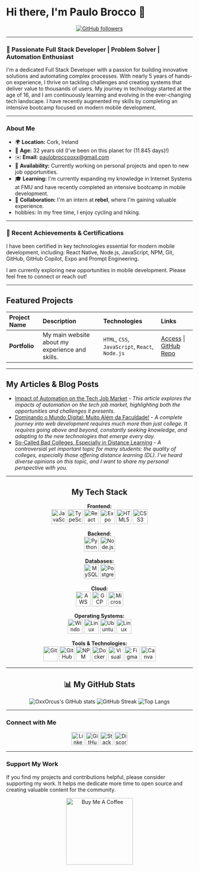 # Hi there, I'm Paulo Brocco 👋

<p align="center">
  <a href="https://www.github.com/oxxorcus" target="_blank" rel="noreferrer">
    <img src="https://img.shields.io/github/followers/oxxorcus?logo=github&style=for-the-badge&color=3382ed&labelColor=171717" alt="GitHub followers"/>
  </a>
</p>

---

### 🚀 Passionate Full Stack Developer | Problem Solver | Automation Enthusiast

I'm a dedicated Full Stack Developer with a passion for building innovative solutions and automating complex processes. With nearly 5 years of hands-on experience, I thrive on tackling challenges and creating systems that deliver value to thousands of users. My journey in technology started at the age of 16, and I am continuously learning and evolving in the ever-changing tech landscape. I have recently augmented my skills by completing an intensive bootcamp focused on modern mobile development.

---

### About Me

- 🌍 **Location:** Cork, Ireland
- 🎂 **Age:** 32 years old (I've been on this planet for (11.845 days)!)
- ✉️ **Email:** [paulobroccooxx@gmail.com](mailto:paulobroccooxx@gmail.com)
- 💼 **Availability:** Currently working on personal projects and open to new job opportunities.
- 🎓 **Learning:** I'm currently expanding my knowledge in Internet Systems at FMU and have recently completed an intensive bootcamp in mobile development.
- 🤝 **Collaboration:** I'm an intern at **rebel**, where I'm gaining valuable experience.
-  hobbies: In my free time, I enjoy cycling and hiking.

---

### 🚀 Recent Achievements & Certifications

I have been certified in key technologies essential for modern mobile development, including: React Native, Node.js, JavaScript, NPM, Git, GitHub, GitHub Copilot, Expo and Prompt Engineering.

I am currently exploring new opportunities in mobile development. Please feel free to connect or reach out!

---

## Featured Projects

| Project Name | Description | Technologies | Links |
| :--- | :--- | :--- | :--- |
| **Portfolio** | My main website about my experience and skills. | `HTML`, `CSS`, `JavaScript`, `React`, `Node.js` | [Access](https://portfolio-3ufl3jgnc-paulo-broccos-projects.vercel.app/) \| [GitHub Repo](https://github.com/OxxOrcus/Portfolio) |

---

## My Articles & Blog Posts

- [Impact of Automation on the Tech Job Market](https://www.linkedin.com/pulse/impacto-da-automa%25C3%25A7%25C3%25A3o-mercado-de-trabalho-tech-paulo-brocco-sfqv-suiyf/?trackingId=MGRg7Eh%2BSZed%2Bw7l7f24%2Bw%3D%3D) - *This article explores the impacts of automation on the tech job market, highlighting both the opportunities and challenges it presents.*
- [Dominando o Mundo Digital: Muito Além da Faculdade!](https://www.dio.me/articles/dominando-o-mundo-digital-muito-alem-da-faculdade) - *A complete journey into web development requires much more than just college. It requires going above and beyond, constantly seeking knowledge, and adapting to the new technologies that emerge every day.*
- [So-Called Bad Colleges, Especially in Distance Learning](https://www.linkedin.com/pulse/faculdades-ditas-ruins-principalmente-ead-paulo-brocco-sfqv-nsirf/?trackingId=H%2FaQruJ%2BQBuT0drfIxdbcQ%3D%3D) - *A controversial yet important topic for many students: the quality of colleges, especially those offering distance learning (DL). I've heard diverse opinions on this topic, and I want to share my personal perspective with you.*

---

<h2 align="center">My Tech Stack</h2>

<p align="center">
  <strong>Frontend:</strong><br>
  <a href="https://developer.mozilla.org/en-US/docs/Web/JavaScript" target="_blank" rel="noreferrer"><img src="https://raw.githubusercontent.com/danielcranney/readme-generator/main/public/icons/skills/javascript-colored.svg" width="40" height="40" alt="JavaScript" title="JavaScript"></a>
  <a href="https://www.typescriptlang.org/" target="_blank" rel="noreferrer"><img src="https://raw.githubusercontent.com/danielcranney/readme-generator/main/public/icons/skills/typescript-colored.svg" width="40" height="40" alt="TypeScript" title="TypeScript"></a>
  <a href="https://reactjs.org/" target="_blank" rel="noreferrer"><img src="https://raw.githubusercontent.com/danielcranney/readme-generator/main/public/icons/skills/react-colored.svg" width="40" height="40" alt="React" title="React"></a>
  <a href="https://expo.dev/" target="_blank" rel="noreferrer"><img src="https://raw.githubusercontent.com/danielcranney/readme-generator/main/public/icons/skills/expo-colored.svg" width="40" height="40" alt="Expo" title="Expo"></a>
  <a href="https://developer.mozilla.org/en-US/docs/Glossary/HTML5" target="_blank" rel="noreferrer"><img src="https://raw.githubusercontent.com/danielcranney/readme-generator/main/public/icons/skills/html5-colored.svg" width="40" height="40" alt="HTML5" title="HTML5"></a>
  <a href="https://www.w3.org/TR/CSS/" target="_blank" rel="noreferrer"><img src="https://raw.githubusercontent.com/danielcranney/readme-generator/main/public/icons/skills/css3-colored.svg" width="40" height="40" alt="CSS3" title="CSS3"></a>
</p>
<p align="center">
  <strong>Backend:</strong><br>
  <a href="https://www.python.org/" target="_blank" rel="noreferrer"><img src="https://raw.githubusercontent.com/danielcranney/readme-generator/main/public/icons/skills/python-colored.svg" width="40" height="40" alt="Python" title="Python"></a>
  <a href="https://nodejs.org/en/" target="_blank" rel="noreferrer"><img src="https://raw.githubusercontent.com/marwin1991/profile-technology-icons/refs/heads/main/icons/node_js.png" width="40" height="40" alt="Node.js" title="Node.js"></a>
</p>
<p align="center">
  <strong>Databases:</strong><br>
  <a href="https://www.mysql.com/" target="_blank" rel="noreferrer"><img src="https://raw.githubusercontent.com/danielcranney/readme-generator/main/public/icons/skills/mysql-colored.svg" width="40" height="40" alt="MySQL" title="MySQL"></a>
  <a href="https://www.postgresql.org" target="_blank" rel="noreferrer"><img src="https://raw.githubusercontent.com/danielcranney/readme-generator/main/public/icons/skills/postgresql-colored.svg" width="40" height="40" alt="PostgreSQL" title="PostgreSQL"></a>
</p>
<p align="center">
  <strong>Cloud:</strong><br>
  <a href="https://aws.amazon.com/" target="_blank" rel="noreferrer"><img src="https://raw.githubusercontent.com/marwin1991/profile-technology-icons/refs/heads/main/icons/aws.png" width="40" height="40" alt="AWS" title="AWS"></a>
  <a href="https://cloud.google.com/" target="_blank" rel="noreferrer"><img src="https://raw.githubusercontent.com/marwin1991/profile-technology-icons/refs/heads/main/icons/gcp.png" width="40" height="40" alt="GCP" title="GCP"></a>
  <a href="https://azure.microsoft.com/" target="_blank" rel="noreferrer"><img src="https://raw.githubusercontent.com/marwin1991/profile-technology-icons/refs/heads/main/icons/microsoft_azure.png" width="40" height="40" alt="Microsoft Azure" title="Microsoft Azure"></a>
</p>
<p align="center">
  <strong>Operating Systems:</strong><br>
  <a href="https://www.microsoft.com/windows/" target="_blank" rel="noreferrer"><img src="https://raw.githubusercontent.com/marwin1991/profile-technology-icons/refs/heads/main/icons/windows.png" width="40" height="40" alt="Windows" title="Windows"></a>
  <a href="https://www.linux.org/" target="_blank" rel="noreferrer"><img src="https://raw.githubusercontent.com/marwin1991/profile-technology-icons/refs/heads/main/icons/linux.png" width="40" height="40" alt="Linux" title="Linux"></a>
  <a href="https://ubuntu.com/" target="_blank" rel="noreferrer"><img src="https://raw.githubusercontent.com/marwin1991/profile-technology-icons/refs/heads/main/icons/ubuntu.png" width="40" height="40" alt="Ubuntu" title="Ubuntu"></a>
  <a href="https://linuxmint.com/" target="_blank" rel="noreferrer"><img src="https://raw.githubusercontent.com/marwin1991/profile-technology-icons/refs/heads/main/icons/linux_mint.png" width="40" height="40" alt="Linux Mint" title="Linux Mint"></a>
</p>
<p align="center">
  <strong>Tools & Technologies:</strong><br>
  <a href="https://git-scm.com/" target="_blank" rel="noreferrer"><img src="https://raw.githubusercontent.com/danielcranney/readme-generator/main/public/icons/skills/git-colored.svg" width="40" height="40" alt="Git" title="Git"></a>
  <a href="https://github.com/" target="_blank" rel="noreferrer"><img src="https://github.com/simple-icons/simple-icons/blob/develop/icons/github.svg" width="40" height="40" alt="GitHub" title="GitHub"></a>
  <a href="https://www.npmjs.com/" target="_blank" rel="noreferrer"><img src="https://raw.githubusercontent.com/marwin1991/profile-technology-icons/refs/heads/main/icons/npm.png" width="40" height="40" alt="NPM" title="NPM"></a>
  <a href="https://www.docker.com/" target="_blank" rel="noreferrer"><img src="https://raw.githubusercontent.com/danielcranney/readme-generator/main/public/icons/skills/docker-colored.svg" width="40" height="40" alt="Docker" title="Docker"></a>
  <a href="https://code.visualstudio.com/" target="_blank" rel="noreferrer"><img src="https://raw.githubusercontent.com/marwin1991/profile-technology-icons/refs/heads/main/icons/visual_studio_code.png" width="40" height="40" alt="Visual Studio Code" title="Visual Studio Code"></a>
  <a href="https://www.figma.com/" target="_blank" rel="noreferrer"><img src="https://raw.githubusercontent.com/marwin1991/profile-technology-icons/refs/heads/main/icons/figma.png" width="40" height="40" alt="Figma" title="Figma"></a>
  <a href="https://www.canva.com/" target="_blank" rel="noreferrer"><img src="https://raw.githubusercontent.com/marwin1991/profile-technology-icons/refs/heads/main/icons/canva.png" width="40" height="40" alt="Canva" title="Canva"></a>
</p>

---

<h2 align="center">📊 My GitHub Stats</h2>

<p align="center">
  <img src="https://github-readme-stats.vercel.app/api?username=OxxOrcus&show_icons=true&theme=github_dark" alt="OxxOrcus's GitHub stats"/>
  <img src="https://streak-stats.demolab.com?user=OxxOrcus&theme=github_dark" alt="GitHub Streak"/>
  <img src="https://github-readme-stats.vercel.app/api/top-langs/?username=OxxOrcus&layout=compact&theme=github_dark" alt="Top Langs"/>
</p>

---

### Connect with Me

<p align="center">
  <a href="https://www.linkedin.com/in/paulo-brocco/" target="_blank" rel="noreferrer"><img src="https://raw.githubusercontent.com/danielcranney/readme-generator/main/public/icons/socials/linkedin.svg" width="35" height="35" alt="LinkedIn"/></a>
  <a href="https://www.github.com/OxxOrcus" target="_blank" rel="noreferrer"><img src="https://raw.githubusercontent.com/danielcranney/readme-generator/main/public/icons/socials/github-dark.svg" width="35" height="35" alt="GitHub"/></a>
  <a href="https://stackoverflow.com/users/21707769/paulo-brocco" target="_blank" rel="noreferrer"><img src="https://raw.githubusercontent.com/danielcranney/readme-generator/main/public/icons/socials/stackoverflow.svg" width="35" height="35" alt="Stack Overflow"/></a>
  <a href="https://discord.com/users/paulobrocco5755" target="_blank" rel="noreferrer"><img src="https://raw.githubusercontent.com/danielcranney/readme-generator/main/public/icons/socials/discord.svg" width="35" height="35" alt="Discord"/></a>
</p>

---

### Support My Work

If you find my projects and contributions helpful, please consider supporting my work. It helps me dedicate more time to open source and creating valuable content for the community.

<p align="center">
  <a href="https://www.buymeacoffee.com/OxxOrcusPBROCCO">
    <img src="https://cdn.buymeacoffee.com/buttons/v2/default-yellow.png" width="180" alt="Buy Me A Coffee"/>
  </a>
</p>
